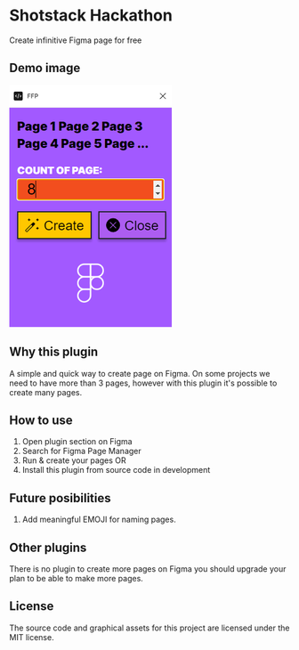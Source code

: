 # Shotstack Hackathon
Create infinitive Figma page for free

## Demo image
![FFP](https://raw.githubusercontent.com/web3senior/figma-create-page/master/demo.png "Demo")

## Why this plugin
A simple and quick way to create page on Figma. On some projects we need to have more than 3 pages, however with this plugin it's possible to create many pages.

## How to use
1. Open plugin section on Figma
2. Search for Figma Page Manager
3. Run & create your pages
OR
1. Install this plugin from source code in development

## Future posibilities
1. Add meaningful EMOJI for naming pages.

## Other plugins
There is no plugin to create more pages on Figma you should upgrade your plan to be able to make more pages.

## License
The source code and graphical assets for this project are licensed under the MIT license.
